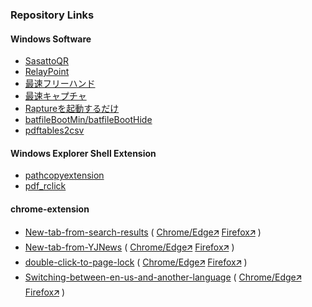 
### Repository Links

#### Windows Software

* [SasattoQR](/../../../SasattoQR)
* [RelayPoint](/../../../RelayPoint) 
* [最速フリーハンド](/../../../SaisokuFreehand)
* [最速キャプチャ](/../../../SaisokuCapture)
* [Raptureを起動するだけ](/../../../raptureKidou)
* [batfileBootMin/batfileBootHide](/../../../batfileBoot)
* [pdftables2csv](/../../../pdftables2csv)

#### Windows Explorer Shell Extension

* [pathcopyextension](/../../../pathcopyextension)
* [pdf_rclick](/../../../pdf_rclick)

#### chrome-extension

* [New-tab-from-search-results](/../../../New-tab-from-search-results) ( <a href="https://chromewebstore.google.com/detail/new-tab-from-search-resul/ihkdodgomjaaglplbpkjaphjlahfiihn">Chrome/Edge&#129133;</a> <a href="https://addons.mozilla.org/ja/firefox/addon/new-tab-from-search-results/">Firefox&#129133;</a> )
* [New-tab-from-YJNews](/../../../New-tab-from-YJNews) ( <a href="https://chromewebstore.google.com/detail/new-tab-from-yjnews/aamnngpjfoliiejmoooklmcdmpbegkaa">Chrome/Edge&#129133;</a> <a href="https://addons.mozilla.org/ja/firefox/addon/new-tab-from-yjnews/">Firefox&#129133;</a> )
* [double-click-to-page-lock](/../../../double-click-to-page-lock) ( <a href="https://chromewebstore.google.com/detail/double-click-to-page-lock/gjlolepdgcfnhdmmbmjhpencplafagpe">Chrome/Edge&#129133;</a> <a href="https://addons.mozilla.org/ja/firefox/addon/double-click-to-page-lock/">Firefox&#129133;</a> )
* [Switching-between-en-us-and-another-language](/../../../Switching-between-en-us-and-another-language) ( <a href="https://chromewebstore.google.com/detail/en-us-%E3%81%A8%E4%BB%96%E3%81%AE%E8%A8%80%E8%AA%9E%E3%81%AE%E5%88%87%E3%82%8A%E6%9B%BF%E3%81%88/jcadeffanknabngcmkkieiiekillhodj">Chrome/Edge&#129133;</a> <a href="https://addons.mozilla.org/ja/firefox/addon/switching-between-languages/">Firefox&#129133;</a> )
